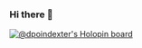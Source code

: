 ### Hi there 👋
 
[![@dpoindexter's Holopin board](https://holopin.me/dpoindexter)](https://holopin.io/@dpoindexter)

<!--
**david-poindexter/david-poindexter** is a ✨ _special_ ✨ repository because its `README.md` (this file) appears on your GitHub profile.

Here are some ideas to get you started:

- 🔭 I’m currently working on ...
- 🌱 I’m currently learning ...
- 👯 I’m looking to collaborate on ...
- 🤔 I’m looking for help with ...
- 💬 Ask me about ...
- 📫 How to reach me: ...
- 😄 Pronouns: ...
- ⚡ Fun fact: ...
-->

